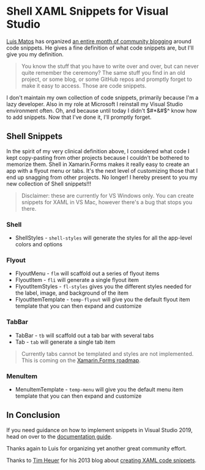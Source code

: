 # Shell XAML Snippets for Visual Studio

[Luis Matos](https://twitter.com/luismatosluna) has organized [an entire month of community blogging](https://luismts.com/code-snippetss-xamarin-month/) around code snippets. He gives a fine definition of what code snippets are, but I'll give you my definition.

> You know the stuff that you have to write over and over, but can never quite remember the ceremony? The same stuff you find in an old project, or some blog, or some GitHub repos and promptly forget to make it easy to access. Those are code snippets. 

I don't maintain my own collection of code snippets, primarily because I'm a lazy developer. Also in my role at Microsoft I reinstall my Visual Studio environment often. Oh, and because until today I didn't $#*&#$^ know how to add snippets. Now that I've done it, I'll promptly forget. 

## Shell Snippets

In the spirit of my very clinical definition above, I considered what code I kept copy-pasting from other projects because I couldn't be bothered to memorize them. Shell in Xamarin.Forms makes it really easy to create an app with a flyout menu or tabs. It's the next level of customizing those that I end up snagging from other projects. No longer! I hereby present to you my new collection of Shell snippets!!!

> Disclaimer: these are currently for VS Windows only. You can create snippets for XAML in VS Mac, however there's a bug that stops you there.

### Shell

* ShellStyles - `shell-styles` will generate the styles for all the app-level colors and options

### Flyout

* FlyoutMenu - `flm` will scaffold out a series of flyout items
* FlyoutItem - `fli` will generate a single flyout item
* FlyoutItemStyles - `fl-styles` gives you the different styles needed for the label, image, and background of the item
* FlyoutItemTemplate - `temp-flyout` will give you the default flyout item template that you can then expand and customize

### TabBar

* TabBar - `tb` will scaffold out a tab bar with several tabs
* Tab - `tab` will generate a single tab item

> Currently tabs cannot be templated and styles are not implemented. This is coming on the [Xamarin.Forms roadmap](https://aka.ms/xf-roadmap). 

### MenuItem

* MenuItemTemplate - `temp-menu` will give you the default menu item template that you can then expand and customize

## In Conclusion

If you need guidance on how to implement snippets in Visual Studio 2019, head on over to the [documentation guide](https://docs.microsoft.com/visualstudio/ide/code-snippets?view=vs-2019). 

Thanks again to Luis for organizing yet another great community effort.

Thanks to [Tim Heuer](https://twitter.com/timheuer) for his 2013 blog about [creating XAML code snippets](https://timheuer.com/blog/xaml-code-snippets-for-visual-studio/).